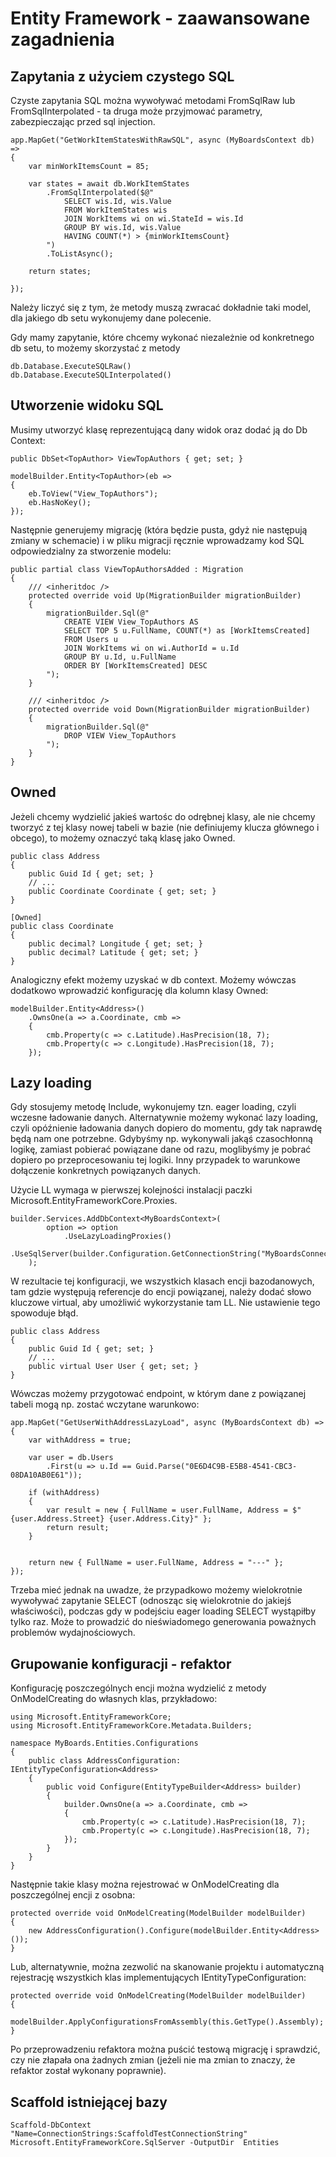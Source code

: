 # Entity Framework - zaawansowane zagadnienia

## Zapytania z użyciem czystego SQL

Czyste zapytania SQL można wywoływać metodami FromSqlRaw lub FromSqlInterpolated - ta druga może przyjmować parametry, zabezpieczając przed sql injection.

    app.MapGet("GetWorkItemStatesWithRawSQL", async (MyBoardsContext db) =>
    {
        var minWorkItemsCount = 85;

        var states = await db.WorkItemStates
            .FromSqlInterpolated($@"
                SELECT wis.Id, wis.Value
                FROM WorkItemStates wis
                JOIN WorkItems wi on wi.StateId = wis.Id
                GROUP BY wis.Id, wis.Value
                HAVING COUNT(*) > {minWorkItemsCount}
            ")
            .ToListAsync();

        return states;

    });

Należy liczyć się z tym, że metody muszą zwracać dokładnie taki model, dla jakiego db setu wykonujemy dane polecenie.

Gdy mamy zapytanie, które chcemy wykonać niezależnie od konkretnego db setu, to możemy skorzystać z metody

    db.Database.ExecuteSQLRaw()
    db.Database.ExecuteSQLInterpolated()

## Utworzenie widoku SQL

Musimy utworzyć klasę reprezentującą dany widok oraz dodać ją do Db Context:

    public DbSet<TopAuthor> ViewTopAuthors { get; set; }

    modelBuilder.Entity<TopAuthor>(eb =>
    {
        eb.ToView("View_TopAuthors");
        eb.HasNoKey();
    });

Następnie generujemy migrację (która będzie pusta, gdyż nie następują zmiany w schemacie) i w pliku migracji ręcznie wprowadzamy kod SQL odpowiedzialny za stworzenie modelu:

    public partial class ViewTopAuthorsAdded : Migration
    {
        /// <inheritdoc />
        protected override void Up(MigrationBuilder migrationBuilder)
        {
            migrationBuilder.Sql(@"
                CREATE VIEW View_TopAuthors AS
                SELECT TOP 5 u.FullName, COUNT(*) as [WorkItemsCreated]
                FROM Users u
                JOIN WorkItems wi on wi.AuthorId = u.Id
                GROUP BY u.Id, u.FullName
                ORDER BY [WorkItemsCreated] DESC
            ");
        }

        /// <inheritdoc />
        protected override void Down(MigrationBuilder migrationBuilder)
        {
            migrationBuilder.Sql(@"
                DROP VIEW View_TopAuthors
            ");
        }
    }

## Owned

Jeżeli chcemy wydzielić jakieś wartośc do odrębnej klasy, ale nie chcemy tworzyć z tej klasy nowej tabeli w bazie (nie definiujemy klucza głównego i obcego), to możemy oznaczyć taką klasę jako Owned.

    public class Address
    {
        public Guid Id { get; set; }
        // ...
        public Coordinate Coordinate { get; set; }
    }

    [Owned]
    public class Coordinate
    {
        public decimal? Longitude { get; set; }
        public decimal? Latitude { get; set; }
    }

Analogiczny efekt możemy uzyskać w db context. Możemy wówczas dodatkowo wprowadzić konfigurację dla kolumn klasy Owned:

    modelBuilder.Entity<Address>()
        .OwnsOne(a => a.Coordinate, cmb =>
        {
            cmb.Property(c => c.Latitude).HasPrecision(18, 7);
            cmb.Property(c => c.Longitude).HasPrecision(18, 7);
        });

## Lazy loading

Gdy stosujemy metodę Include, wykonujemy tzn. eager loading, czyli wczesne ładowanie danych. Alternatywnie możemy wykonać lazy loading, czyli opóźnienie ładowania danych dopiero do momentu, gdy tak naprawdę będą nam one potrzebne. Gdybyśmy np. wykonywali jakąś czasochłonną logikę, zamiast pobierać powiązane dane od razu, moglibyśmy je pobrać dopiero po przeprocesowaniu tej logiki. Inny przypadek to warunkowe dołączenie konkretnych powiązanych danych.

Użycie LL wymaga w pierwszej kolejności instalacji paczki Microsoft.EntityFrameworkCore.Proxies.

    builder.Services.AddDbContext<MyBoardsContext>(
            option => option
                .UseLazyLoadingProxies()
                .UseSqlServer(builder.Configuration.GetConnectionString("MyBoardsConnectionString"))
        );

W rezultacie tej konfiguracji, we wszystkich klasach encji bazodanowych, tam gdzie występują referencje do encji powiązanej, należy dodać słowo kluczowe virtual, aby umożliwić wykorzystanie tam LL. Nie ustawienie tego spowoduje błąd.

    public class Address
    {
        public Guid Id { get; set; }
        // ...
        public virtual User User { get; set; }
    }

Wówczas możemy przygotować endpoint, w którym dane z powiązanej tabeli mogą np. zostać wczytane warunkowo:

    app.MapGet("GetUserWithAddressLazyLoad", async (MyBoardsContext db) =>
    {
        var withAddress = true;

        var user = db.Users
            .First(u => u.Id == Guid.Parse("0E6D4C9B-E5B8-4541-CBC3-08DA10AB0E61"));

        if (withAddress)
        {
            var result = new { FullName = user.FullName, Address = $"{user.Address.Street} {user.Address.City}" };
            return result;
        }


        return new { FullName = user.FullName, Address = "---" };
    });

Trzeba mieć jednak na uwadze, że przypadkowo możemy wielokrotnie wywoływać zapytanie SELECT (odnosząc się wielokrotnie do jakiejś właściwości), podczas gdy w podejściu eager loading SELECT wystąpiłby tylko raz. Może to prowadzić do nieświadomego generowania poważnych problemów wydajnościowych.

## Grupowanie konfiguracji - refaktor

Konfigurację poszczególnych encji można wydzielić z metody OnModelCreating do własnych klas, przykładowo:

    using Microsoft.EntityFrameworkCore;
    using Microsoft.EntityFrameworkCore.Metadata.Builders;

    namespace MyBoards.Entities.Configurations
    {
        public class AddressConfiguration: IEntityTypeConfiguration<Address>
        {
            public void Configure(EntityTypeBuilder<Address> builder)
            {
                builder.OwnsOne(a => a.Coordinate, cmb =>
                {
                    cmb.Property(c => c.Latitude).HasPrecision(18, 7);
                    cmb.Property(c => c.Longitude).HasPrecision(18, 7);
                });
            }
        }
    }

Następnie takie klasy można rejestrować w OnModelCreating dla poszczególnej encji z osobna:

    protected override void OnModelCreating(ModelBuilder modelBuilder)
    {
        new AddressConfiguration().Configure(modelBuilder.Entity<Address>());
    }

Lub, alternatywnie, można zezwolić na skanowanie projektu i automatyczną rejestrację wszystkich klas implementujących IEntityTypeConfiguration:

    protected override void OnModelCreating(ModelBuilder modelBuilder)
    {
        modelBuilder.ApplyConfigurationsFromAssembly(this.GetType().Assembly);
    }

Po przeprowadzeniu refaktora można puścić testową migrację i sprawdzić, czy nie złapała ona żadnych zmian (jeżeli nie ma zmian to znaczy, że refaktor został wykonany poprawnie).

## Scaffold istniejącej bazy

    Scaffold-DbContext "Name=ConnectionStrings:ScaffoldTestConnectionString" Microsoft.EntityFrameworkCore.SqlServer -OutputDir  Entities